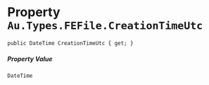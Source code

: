 # Property `Au.Types.FEFile.CreationTimeUtc`

```
public DateTime CreationTimeUtc { get; }
```

##### Property Value

`DateTime`